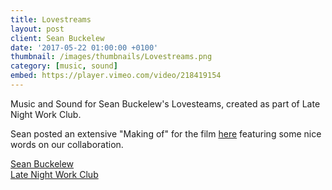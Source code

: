 ```yaml
---
title: Lovestreams
layout: post
client: Sean Buckelew
date: '2017-05-22 01:00:00 +0100'
thumbnail: /images/thumbnails/Lovestreams.png
category: [music, sound]
embed: https://player.vimeo.com/video/218419154
---
```


Music and Sound for Sean Buckelew's Lovesteams, created as part of Late Night Work Club.

Sean posted an extensive "Making of" for the film [here](https://medium.com/@SeanBuckelew/lovestreams-making-of-48c7d0a3d81c) featuring some nice words on our collaboration.

[Sean Buckelew](http://seanbuckelew.com/)  
[Late Night Work Club](http://latenightworkclub.com/)

